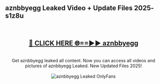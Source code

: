 <h2>aznbbyegg Leaked Video + Update Files 2025- s1z8u</h2>
<br>
<div align="center">
<h2><a href="https://libra.edu.pl?aznbbyegg" rel="nofollow">🔴 CLICK HERE 🌐==►► aznbbyegg</a></h2>
<br>
Get aznbbyegg leaked all content. Now you can access all videos and pictures of aznbbyegg Leaked. New Updated Files 2025!
<br>
<br>
<a href="https://libra.edu.pl?aznbbyegg" rel="nofollow" data-target="animated-image.originalLink"><img src="https://i.ibb.co.com/WyWwxjT/player-gif2.gif" alt="aznbbyegg Leaked OnlyFans" style="max-width: 100%; display: inline-block;" data-target="animated-image.originalImage"></a>
</div>
<br>